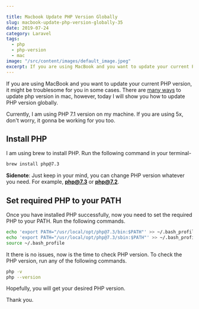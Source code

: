 ```yaml
---

title: Macbook Update PHP Version Globally
slug: macbook-update-php-version-globally-35
date: 2019-07-24
category: Laravel
tags:
  - php
  - php-version
  - mac
image: "/src/content/images/default_image.jpeg"
excerpt: If you are using MacBook and you want to update your current PHP version, it might be troublesome for you in some cases.
---
```


If you are using MacBook and you want to update your current PHP version, it might be troublesome for you in some cases. There are [many ways](http://laravel-school.com/posts/how-to-upgrade-php-version-on-mac-29) to update php version in mac, however, today I will show you how to update PHP version globally.

Currently, I am using PHP 7.1 version on my machine. If you are using 5x, don't worry, it gonna be working for you too.

## Install PHP
I am using brew to install PHP. Run the following command in your terminal-
```sh
brew install php@7.3
```

**Sidenote**: Just keep in your mind, you can change PHP version whatever you need. For example, **php@7.3**  or **php@7.2**.

## Set required PHP to your PATH
Once you have installed PHP successfully, now you need to set the required PHP to your PATH. Run the following commands.

```sh
echo 'export PATH="/usr/local/opt/php@7.3/bin:$PATH"' >> ~/.bash_profile
echo 'export PATH="/usr/local/opt/php@7.3/sbin:$PATH"' >> ~/.bash_profile
source ~/.bash_profile
```

It there is no issues, now is the time to check PHP version. To check the PHP version, run any of the following commands.

```sh
php -v
php --version
```

Hopefully, you will get your desired PHP version.

Thank you.